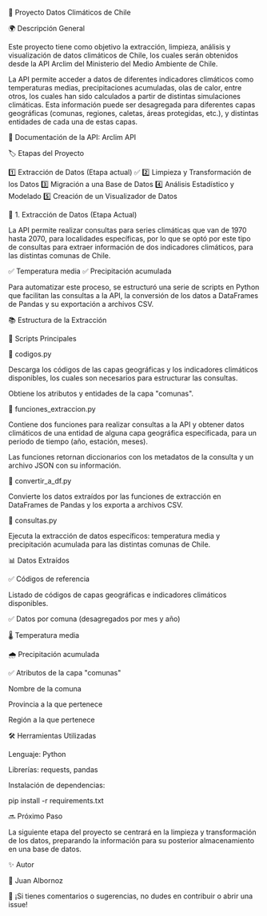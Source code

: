📌 Proyecto Datos Climáticos de Chile

🌍 Descripción General

Este proyecto tiene como objetivo la extracción, limpieza, análisis y visualización de datos climáticos de Chile, los cuales serán obtenidos desde la API Arclim del Ministerio del Medio Ambiente de Chile.

La API permite acceder a datos de diferentes indicadores climáticos como temperaturas medias, precipitaciones acumuladas, olas de calor, entre otros, los cuales han sido calculados a partir de distintas simulaciones climáticas. Esta información puede ser desagregada para diferentes capas geográficas (comunas, regiones, caletas, áreas protegidas, etc.), y distintas entidades de cada una de estas capas.

📝 Documentación de la API: Arclim API

🏷️ Etapas del Proyecto

1️⃣ Extracción de Datos (Etapa actual) ✅
2️⃣ Limpieza y Transformación de los Datos
3️⃣ Migración a una Base de Datos
4️⃣ Análisis Estadístico y Modelado
5️⃣ Creación de un Visualizador de Datos

💾 1. Extracción de Datos (Etapa Actual)

La API permite realizar consultas para series climáticas que van de 1970 hasta 2070, para localidades específicas, por lo que se optó por este tipo de consultas para extraer información de dos indicadores climáticos, para las distintas comunas de Chile.

✅ Temperatura media
✅ Precipitación acumulada

Para automatizar este proceso, se estructuró una serie de scripts en Python que facilitan las consultas a la API, la conversión de los datos a DataFrames de Pandas y su exportación a archivos CSV.

📚 Estructura de la Extracción

🔹 Scripts Principales

📌 codigos.py

Descarga los códigos de las capas geográficas y los indicadores climáticos disponibles, los cuales son necesarios para estructurar las consultas.

Obtiene los atributos y entidades de la capa "comunas".

📌 funciones_extraccion.py

Contiene dos funciones para realizar consultas a la API y obtener datos climáticos de una entidad de alguna capa geográfica especificada, para un periodo de tiempo (año, estación, meses).

Las funciones retornan diccionarios con los metadatos de la consulta y un archivo JSON con su información.

📌 convertir_a_df.py

Convierte los datos extraídos por las funciones de extracción en DataFrames de Pandas y los exporta a archivos CSV.

📌 consultas.py

Ejecuta la extracción de datos específicos: temperatura media y precipitación acumulada para las distintas comunas de Chile.

📊 Datos Extraídos

✅ Códigos de referencia

Listado de códigos de capas geográficas e indicadores climáticos disponibles.

✅ Datos por comuna (desagregados por mes y año)

🌡️ Temperatura media

🌧️ Precipitación acumulada

✅ Atributos de la capa "comunas"

Nombre de la comuna

Provincia a la que pertenece

Región a la que pertenece

🛠️ Herramientas Utilizadas

Lenguaje: Python

Librerías: requests, pandas

Instalación de dependencias:

pip install -r requirements.txt

🔜 Próximo Paso

La siguiente etapa del proyecto se centrará en la limpieza y transformación de los datos, preparando la información para su posterior almacenamiento en una base de datos.

✨ Autor

📌 Juan Albornoz

🚀 ¡Si tienes comentarios o sugerencias, no dudes en contribuir o abrir una issue!


